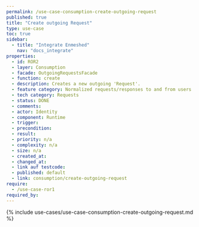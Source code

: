 ```yaml
---
permalink: /use-case-consumption-create-outgoing-request
published: true
title: "Create outgoing Request"
type: use-case
toc: true
sidebar:
  - title: "Integrate Enmeshed"
    nav: "docs_integrate"
properties:
  - id: ROR2
  - layer: Consumption
  - facade: OutgoingRequestsFacade
  - function: create
  - description: Creates a new outgoing 'Request'.
  - feature category: Normalized requests/responses to and from users
  - tech category: Requests
  - status: DONE
  - comments:
  - actor: Identity
  - component: Runtime
  - trigger:
  - precondition:
  - result:
  - priority: n/a
  - complexity: n/a
  - size: n/a
  - created_at:
  - changed_at:
  - link auf testcode:
  - published: default
  - link: consumption/create-outgoing-request
require:
  - /use-case-ror1
required_by:
---
```


{% include use-cases/use-case-consumption-create-outgoing-request.md %}
